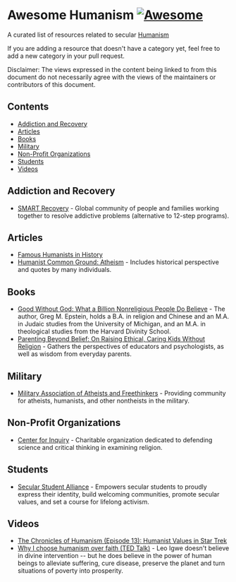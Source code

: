 # Awesome Humanism [![Awesome](https://awesome.re/badge.svg)](https://awesome.re)

A curated list of resources related to secular
[Humanism](https://www.bbc.co.uk/religion/religions/atheism/types/humanism.shtml)

If you are adding a resource that doesn't have a category yet, feel
free to add a new category in your pull request.

Disclaimer: The views expressed in the content being linked to from
this document do not necessarily agree with the views of the
maintainers or contributors of this document.

## Contents

- [Addiction and Recovery](#addiction-and-recovery)
- [Articles](#articles)
- [Books](#books)
- [Military](#military)
- [Non-Profit Organizations](#non-profit-organizations)
- [Students](#students)
- [Videos](#videos)

## Addiction and Recovery

- [SMART Recovery](https://www.smartrecovery.org/) - Global community of people and families working together to resolve addictive problems (alternative to 12-step programs).

## Articles

- [Famous Humanists in History](https://americanhumanist.org/what-is-humanism/famous-humanists-in-history/)
- [Humanist Common Ground: Atheism](https://americanhumanist.org/paths/atheism/) - Includes historical perspective and quotes by many individuals.

## Books

- [Good Without God: What a Billion Nonreligious People Do Believe](https://www.google.com/books/edition/Good_Without_God/lizAK72dCUMC) - The author, Greg M. Epstein, holds a B.A. in religion and Chinese and an M.A. in Judaic studies from the University of Michigan, and an M.A. in theological studies from the Harvard Divinity School.
- [Parenting Beyond Belief: On Raising Ethical, Caring Kids Without Religion](https://www.google.com/books/edition/Parenting_Beyond_Belief/4v3nDAAAQBAJ) - Gathers the perspectives of educators and psychologists, as well as wisdom from everyday parents.

## Military

- [Military Association of Atheists and Freethinkers](https://militaryatheists.org/) -  Providing community for atheists, humanists, and other nontheists in the military.

## Non-Profit Organizations
- [Center for Inquiry](https://centerforinquiry.org/) - Charitable organization dedicated to defending science and critical thinking in examining religion.

## Students

- [Secular Student Alliance](https://secularstudents.org/) - Empowers secular students to proudly express their identity, build welcoming communities, promote secular values, and set a course for lifelong activism.

## Videos

- [The Chronicles of Humanism (Episode 13): Humanist Values in Star Trek](https://www.youtube.com/watch?v=oWvmYwTcjkg)
- [Why I choose humanism over faith (TED Talk)](https://www.youtube.com/watch?v=r9Zz4hYuGdw) - Leo Igwe doesn't believe in divine intervention -- but he does believe in the power of human beings to alleviate suffering, cure disease, preserve the planet and turn situations of poverty into prosperity.

